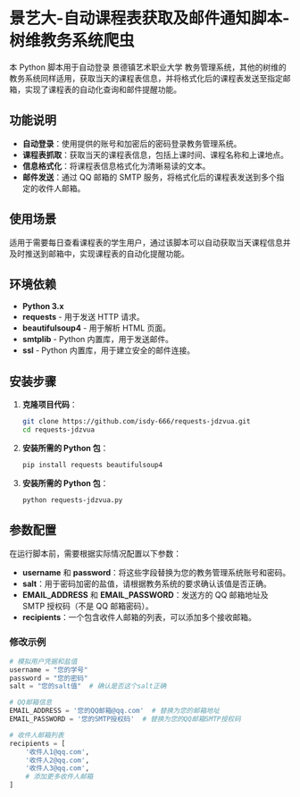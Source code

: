# 景艺大-自动课程表获取及邮件通知脚本-树维教务系统爬虫

本 Python 脚本用于自动登录 景德镇艺术职业大学 教务管理系统，其他的树维的教务系统同样适用，获取当天的课程表信息，并将格式化后的课程表发送至指定邮箱，实现了课程表的自动化查询和邮件提醒功能。

## 功能说明

- **自动登录**：使用提供的账号和加密后的密码登录教务管理系统。
- **课程表抓取**：获取当天的课程表信息，包括上课时间、课程名称和上课地点。
- **信息格式化**：将课程表信息格式化为清晰易读的文本。
- **邮件发送**：通过 QQ 邮箱的 SMTP 服务，将格式化后的课程表发送到多个指定的收件人邮箱。

## 使用场景

适用于需要每日查看课程表的学生用户，通过该脚本可以自动获取当天课程信息并及时推送到邮箱中，实现课程表的自动化提醒功能。

## 环境依赖

- **Python 3.x**
- **requests** - 用于发送 HTTP 请求。
- **beautifulsoup4** - 用于解析 HTML 页面。
- **smtplib** - Python 内置库，用于发送邮件。
- **ssl** - Python 内置库，用于建立安全的邮件连接。

## 安装步骤

1. **克隆项目代码**：

    ```bash
    git clone https://github.com/isdy-666/requests-jdzvua.git
    cd requests-jdzvua
    ```

2. **安装所需的 Python 包**：

    ```bash
    pip install requests beautifulsoup4
    ```
3. **安装所需的 Python 包**：

    ```bash
    python requests-jdzvua.py
    ```

## 参数配置

在运行脚本前，需要根据实际情况配置以下参数：

- **username** 和 **password**：将这些字段替换为您的教务管理系统账号和密码。
- **salt**：用于密码加密的盐值，请根据教务系统的要求确认该值是否正确。
- **EMAIL_ADDRESS** 和 **EMAIL_PASSWORD**：发送方的 QQ 邮箱地址及 SMTP 授权码（不是 QQ 邮箱密码）。
- **recipients**：一个包含收件人邮箱的列表，可以添加多个接收邮箱。


### 修改示例

```python
# 模拟用户凭据和盐值
username = "您的学号"
password = "您的密码"
salt = "您的salt值"  # 确认是否这个salt正确

# QQ邮箱信息
EMAIL_ADDRESS = '您的QQ邮箱@qq.com'  # 替换为您的邮箱地址
EMAIL_PASSWORD = '您的SMTP授权码'  # 替换为您的QQ邮箱SMTP授权码

# 收件人邮箱列表
recipients = [
    '收件人1@qq.com',
    '收件人2@qq.com',
    '收件人3@qq.com',
    # 添加更多收件人邮箱
]
